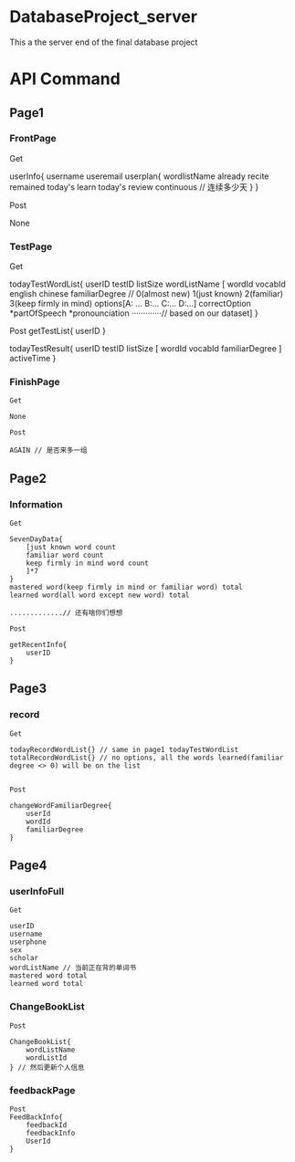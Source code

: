 # DatabaseProject_server
This a the server end of the final database project

# API Command
## Page1
### FrontPage

  Get
  
  userInfo{
    username
    useremail
    userplan{
      wordlistName
      already recite
      remained
      today's learn
      today's review
      continuous //  连续多少天
    }
  }
  
  
  Post
  
  None 

### TestPage

  Get
  
  todayTestWordList{
  userID
  testID
  listSize
  wordListName
  [
    wordId
	vocabId
    english
    chinese
	familiarDegree // 0(almost new) 1(just known) 2(familiar) 3(keep firmly in mind)
	options[A: ... B:... C:... D:...] 
	correctOption
	*partOfSpeech
	*pronounciation
	·············//  based on our dataset]
  }
  
  Post
  getTestList{
	userID
  }
  
  todayTestResult{
	userID
	testID
	listSize
	[
	 wordId
	 vocabId
	 familiarDegree
	]
	activeTime
  }

### FinishPage

	Get 
	
	None
	
	Post 
	
	AGAIN // 是否来多一组
  
## Page2

### Information

	Get
	
	SevenDayData{
		[just known word count
		familiar word count 
		keep firmly in mind word count
		]*7
	}
	mastered word(keep firmly in mind or familiar word) total
	learned word(all word except new word) total
	
	.............// 还有啥你们想想

	Post
	
	getRecentInfo{
		userID
	}
## Page3

### record
	
	Get
	
	todayRecordWordList{} // same in page1 todayTestWordList
	totalRecordWordList{} // no options, all the words learned(familiar degree <> 0) will be on the list
	
	
	Post
	
	changeWordFamiliarDegree{
		userId
		wordId
		familiarDegree
	}
	
	

	
## Page4


### userInfoFull

	Get
	
	userID
	username
	userphone
	sex
	scholar
	wordListName // 当前正在背的单词书
	mastered word total 
	learned word total
	
### ChangeBookList

	Post
	
	ChangeBookList{
		wordListName
		wordListId
	} // 然后更新个人信息
	
### feedbackPage


	Post
	FeedBackInfo{
		feedbackId
		feedbackInfo
		UserId
	}
